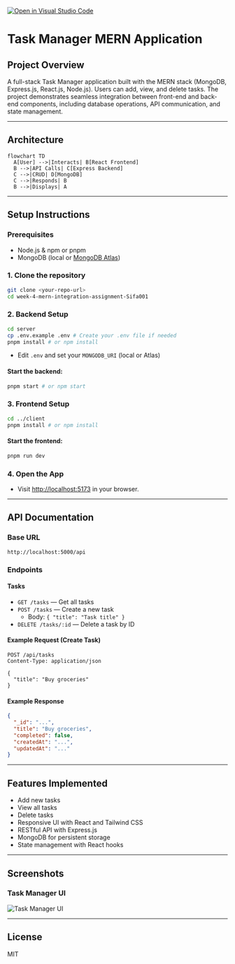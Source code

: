 [![Open in Visual Studio Code](https://classroom.github.com/assets/open-in-vscode-2e0aaae1b6195c2367325f4f02e2d04e9abb55f0b24a779b69b11b9e10269abc.svg)](https://classroom.github.com/online_ide?assignment_repo_id=19857640&assignment_repo_type=AssignmentRepo)
# Task Manager MERN Application

## Project Overview
A full-stack Task Manager application built with the MERN stack (MongoDB, Express.js, React.js, Node.js). Users can add, view, and delete tasks. The project demonstrates seamless integration between front-end and back-end components, including database operations, API communication, and state management.

---

## Architecture

```mermaid
flowchart TD
  A[User] -->|Interacts| B[React Frontend]
  B -->|API Calls| C[Express Backend]
  C -->|CRUD| D[MongoDB]
  C -->|Responds| B
  B -->|Displays| A
```

---

## Setup Instructions

### Prerequisites
- Node.js & npm or pnpm
- MongoDB (local or [MongoDB Atlas](https://www.mongodb.com/atlas))

### 1. Clone the repository
```sh
git clone <your-repo-url>
cd week-4-mern-integration-assignment-Sifa001
```

### 2. Backend Setup
```sh
cd server
cp .env.example .env # Create your .env file if needed
pnpm install # or npm install
```
- Edit `.env` and set your `MONGODB_URI` (local or Atlas)

#### Start the backend:
```sh
pnpm start # or npm start
```

### 3. Frontend Setup
```sh
cd ../client
pnpm install # or npm install
```

#### Start the frontend:
```sh
pnpm run dev
```

### 4. Open the App
- Visit [http://localhost:5173](http://localhost:5173) in your browser.

---

## API Documentation

### Base URL
```
http://localhost:5000/api
```

### Endpoints

#### **Tasks**
- `GET /tasks` — Get all tasks
- `POST /tasks` — Create a new task
  - Body: `{ "title": "Task title" }`
- `DELETE /tasks/:id` — Delete a task by ID

#### Example Request (Create Task)
```http
POST /api/tasks
Content-Type: application/json

{
  "title": "Buy groceries"
}
```

#### Example Response
```json
{
  "_id": "...",
  "title": "Buy groceries",
  "completed": false,
  "createdAt": "...",
  "updatedAt": "..."
}
```

---

## Features Implemented
- Add new tasks
- View all tasks
- Delete tasks
- Responsive UI with React and Tailwind CSS
- RESTful API with Express.js
- MongoDB for persistent storage
- State management with React hooks

---

## Screenshots

### Task Manager UI
![Task Manager UI](screenshots/task-manager-ui.png)

---

## License
MIT 